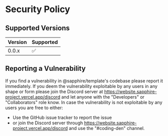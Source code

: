 # Security Policy

## Supported Versions

| Version | Supported          |
| ------- | ------------------ |
| 0.0.x   | :white_check_mark: |

## Reporting a Vulnerability

If you find a vulnerability in @sapphire/template's codebase please report it immediately.
If you deem the vulnerability exploitable by any users in any shape or form please join the Discord server at https://website.sapphire-project.vercel.app/discord and let anyone with the "Developers" or "Collaborators" role know.
In case the vulnerability is not exploitable by any users you are free to either:

-   Use the GitHub issue tracker to report the issue
-   or join the Discord server through https://website.sapphire-project.vercel.app/discord and use the "#coding-den" channel.
